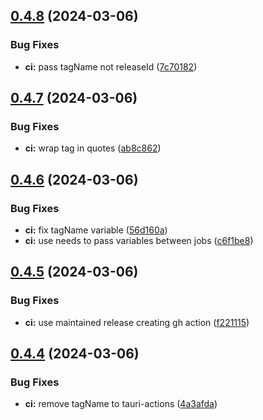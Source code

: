 ## [0.4.8](https://github.com/izyuumi/LAME/compare/v0.4.7...v0.4.8) (2024-03-06)


### Bug Fixes

* **ci:** pass tagName not releaseId ([7c70182](https://github.com/izyuumi/LAME/commit/7c701823e1e35c58efcd44c55e9d9e31f7c9d358))



## [0.4.7](https://github.com/izyuumi/LAME/compare/v0.4.6...v0.4.7) (2024-03-06)


### Bug Fixes

* **ci:** wrap tag in quotes ([ab8c862](https://github.com/izyuumi/LAME/commit/ab8c862edc3be51e9adc9602297c69cde70a94e8))



## [0.4.6](https://github.com/izyuumi/LAME/compare/v0.4.5...v0.4.6) (2024-03-06)


### Bug Fixes

* **ci:** fix tagName variable ([56d160a](https://github.com/izyuumi/LAME/commit/56d160a4870762acf45a78bdcd22fda50f650123))
* **ci:** use needs to pass variables between jobs ([c6f1be8](https://github.com/izyuumi/LAME/commit/c6f1be840aca25f9135bd284a10db5e14848da63))



## [0.4.5](https://github.com/izyuumi/LAME/compare/v0.4.4...v0.4.5) (2024-03-06)


### Bug Fixes

* **ci:** use maintained release creating gh action ([f221115](https://github.com/izyuumi/LAME/commit/f221115c4f4f474910bd896b0bf0e2c639239f2a))



## [0.4.4](https://github.com/izyuumi/LAME/compare/v0.4.3...v0.4.4) (2024-03-06)


### Bug Fixes

* **ci:** remove tagName to tauri-actions ([4a3afda](https://github.com/izyuumi/LAME/commit/4a3afda5868f162d0e97b2e317abd49cea490859))



